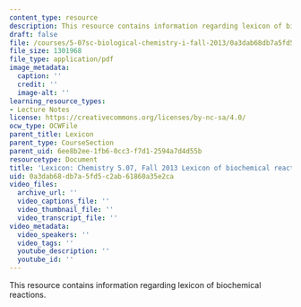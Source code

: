 ```yaml
---
content_type: resource
description: This resource contains information regarding lexicon of biochemical reactions.
draft: false
file: /courses/5-07sc-biological-chemistry-i-fall-2013/0a3dab68db7a5fd5c2ab61860a35e2ca_MIT5_07SCF13_Lexicon.pdf
file_size: 1301968
file_type: application/pdf
image_metadata:
  caption: ''
  credit: ''
  image-alt: ''
learning_resource_types:
- Lecture Notes
license: https://creativecommons.org/licenses/by-nc-sa/4.0/
ocw_type: OCWFile
parent_title: Lexicon
parent_type: CourseSection
parent_uid: 6ee8b2ee-1fb6-0cc3-f7d1-2594a7d4d55b
resourcetype: Document
title: 'Lexicon: Chemistry 5.07, Fall 2013 Lexicon of biochemical reactions'
uid: 0a3dab68-db7a-5fd5-c2ab-61860a35e2ca
video_files:
  archive_url: ''
  video_captions_file: ''
  video_thumbnail_file: ''
  video_transcript_file: ''
video_metadata:
  video_speakers: ''
  video_tags: ''
  youtube_description: ''
  youtube_id: ''
---
```

This resource contains information regarding lexicon of biochemical reactions.